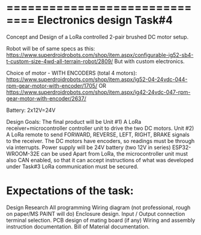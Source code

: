 ==============================
Electronics design Task#4
==============================
Concept and Design of a LoRa controlled 2-pair brushed DC motor setup.

Robot will be of same specs as this:
https://www.superdroidrobots.com/shop/item.aspx/configurable-ig52-sb4-t-custom-size-4wd-all-terrain-robot/2809/
But with custom electronics.

Choice of motor - WITH ENCODERS (total 4 motors):
https://www.superdroidrobots.com/shop/item.aspx/ig52-04-24vdc-044-rpm-gear-motor-with-encoder/1705/
OR
https://www.superdroidrobots.com/shop/item.aspx/ig42-24vdc-047-rpm-gear-motor-with-encoder/2637/

Battery:
2x12V=24V

Design Goals:
The final product will be
Unit #1) A LoRa receiver+microcontroller controller unit to drive the two DC motors.
Unit #2) A LoRa remote to send FORWARD, REVERSE, LEFT, RIGHT, BRAKE signals to the receiver.
The DC motors have encoders, so readings must be through via interrupts.
Power supply will be 24V battery (two 12V in series)
ESP32-WROOM-32E can be used
Apart from LoRa, the microcontroller unit must also CAN enabled, so that it can accept instructions of what was developed under Task#3
LoRa communication must be secured.

Expectations of the task:
=========================
Design Research
All programming
Wiring diagram (not professional, rough on paper/MS PAINT will do)
Enclosure design.
Input / Output connection terminal selection.
PCB design of mating board (if any)
Wiring and assembly instruction documentation.
Bill of Material documentation.
